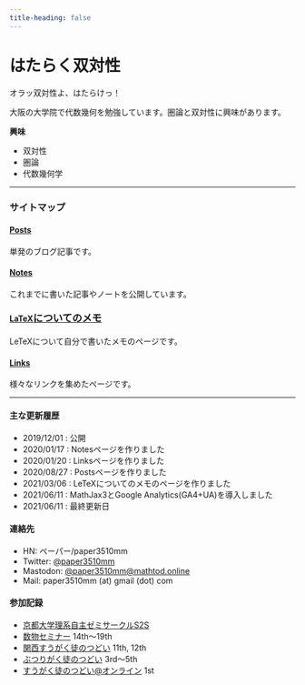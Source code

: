 ```yaml
---
title-heading: false
---
```


# はたらく双対性
<!-- 
layout: default
title: はたらく双対性 
<a href=”/pdf/sample.pdf” onClick=”gtag(‘event’, ‘pdf_view’, {‘event_category’: ‘download’, ‘event_label’: ‘sample’});“> sample pdf </a>？
-->


オラッ双対性よ、はたらけっ！


大阪の大学院で代数幾何を勉強しています。圏論と双対性に興味があります。


<strong>興味</strong>
- 双対性
- 圏論
- 代数幾何学

---
### サイトマップ

#### <a href="/posts">Posts</a>
単発のブログ記事です。


#### <a href="/notes">Notes</a>
これまでに書いた記事やノートを公開しています。

#### <a href="/latex">LaTeX<span style="font-size:13pt;">についてのメモ</span></a>
LeTeXについて自分で書いたメモのページです。

#### <a href="/links">Links</a>
様々なリンクを集めたページです。
  

---
#### <span style="font-size:11pt;">主な更新履歴</span>
- 2019/12/01 : 公開
- 2020/01/17 : Notesページを作りました
- 2020/01/20 : Linksページを作りました
- 2020/08/27 : Postsページを作りました
- 2021/03/06 : LeTeXについてのメモのページを作りました
- 2021/06/11 : MathJax3とGoogle Analytics(GA4+UA)を導入しました
- 2021/06/11 : 最終更新日

#### <span style="font-size:11pt;">連絡先</span>
- HN: ペーパー/paper3510mm
- Twitter: [@paper3510mm](https://twitter.com/paper3510mm)
- Mastodon: [@paper3510mm@mathtod.online](https://mathtod.online/@paper3510mm)
- Mail: paper3510mm (at) gmail (dot) com

#### <span style="font-size:11pt;">参加記録</span>
- [京都大学理系自主ゼミサークルS2S](http://s2s.undefin.net/wiki/?FrontPage)
- [数物セミナー](http://physmathseminar.web.fc2.com/) 14th～19th
- [関西すうがく徒のつどい](https://kansaimath.tenasaku.com/) 11th, 12th
- [ぶつりがく徒のつどい](http://physicstsudoi.client.jp/) 3rd～5th
- [すうがく徒のつどい@オンライン](https://tsudoionline.netlify.app/) 1st
